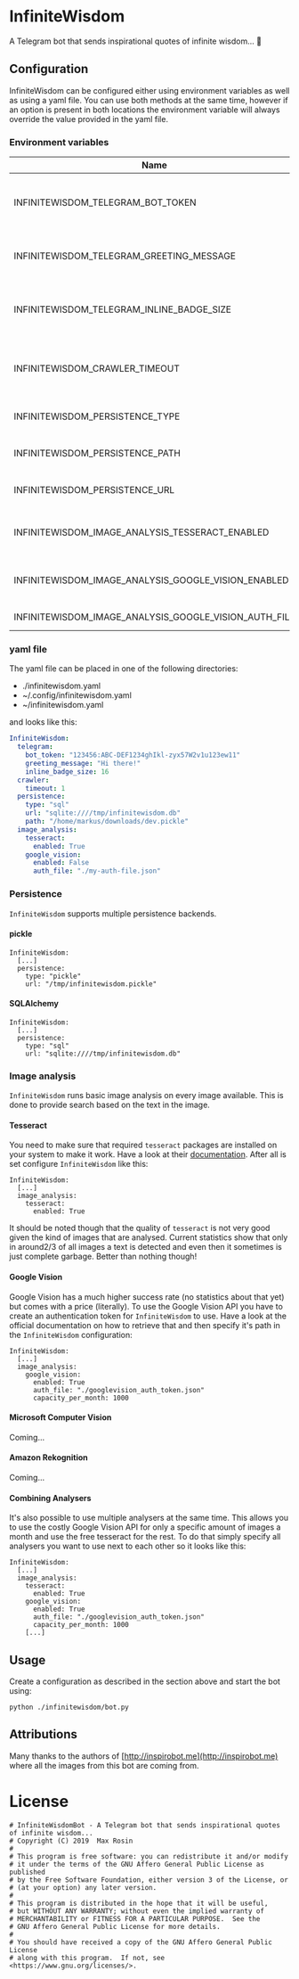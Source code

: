# InfiniteWisdom
A Telegram bot that sends inspirational quotes of infinite wisdom... 🥠

## Configuration

InfiniteWisdom can be configured either using environment variables
as well as using a yaml file. You can use both methods at the same time, 
however if an option is present in both locations the environment variable
will always override the value provided in the yaml file. 

### Environment variables

| Name                                                  | Description                              | Type     | Default                                |
|-------------------------------------------------------|------------------------------------------|----------|----------------------------------------|
| INFINITEWISDOM_TELEGRAM_BOT_TOKEN                     | The bot token used to authenticate the bot with telegram | String | `-` |
| INFINITEWISDOM_TELEGRAM_GREETING_MESSAGE              | Specifies the message a new user is greeted with | String | `Send /inspire for more inspiration :) Or use @InfiniteWisdomBot in a group chat and select one of the suggestions.` |
| INFINITEWISDOM_TELEGRAM_INLINE_BADGE_SIZE             | Number of items to return in a single inline request badge | Integer | `16` |
| INFINITEWISDOM_CRAWLER_TIMEOUT                        | Timeout in seconds between image api requests | Integer | `1` |
| INFINITEWISDOM_PERSISTENCE_TYPE                       | Type of persistence to use | String | `local` |
| INFINITEWISDOM_PERSISTENCE_PATH                       | pickle persistence file path | String | `/tmp/infinitewisdom.pickle` |
| INFINITEWISDOM_PERSISTENCE_URL                        | SQLAlchemy connection URL | String | `sqlite:////tmp/infinitewisdom.db` |
| INFINITEWISDOM_IMAGE_ANALYSIS_TESSERACT_ENABLED       | Enable/Disable the Tesseract image analyser | Boolean | `False` |
| INFINITEWISDOM_IMAGE_ANALYSIS_GOOGLE_VISION_ENABLED   | Enable/Disable the Google Vision image analyser | Boolean | `False` |
| INFINITEWISDOM_IMAGE_ANALYSIS_GOOGLE_VISION_AUTH_FILE | Path of Google Vision auth file | String | `None` |

### yaml file

The yaml file can be placed in one of the following directories:

- ./infinitewisdom.yaml
- ~/.config/infinitewisdom.yaml
- ~/infinitewisdom.yaml

and looks like this:

```yaml
InfiniteWisdom:
  telegram:
    bot_token: "123456:ABC-DEF1234ghIkl-zyx57W2v1u123ew11"
    greeting_message: "Hi there!"
    inline_badge_size: 16
  crawler:
    timeout: 1
  persistence:
    type: "sql"
    url: "sqlite:////tmp/infinitewisdom.db"
    path: "/home/markus/downloads/dev.pickle"
  image_analysis:
    tesseract:
      enabled: True
    google_vision:
      enabled: False
      auth_file: "./my-auth-file.json"
```

### Persistence

`InfiniteWisdom` supports multiple persistence backends.

#### pickle

```
InfiniteWisdom:
  [...]
  persistence:
    type: "pickle"
    url: "/tmp/infinitewisdom.pickle"
```

#### SQLAlchemy

```
InfiniteWisdom:
  [...]
  persistence:
    type: "sql"
    url: "sqlite:////tmp/infinitewisdom.db"
```

### Image analysis

`InfiniteWisdom` runs basic image analysis on every image available.
This is done to provide search based on the text in the image.

#### Tesseract

You need to make sure that required `tesseract` packages are installed 
on your system to make it work. Have a look at their [documentation](https://github.com/tesseract-ocr/tesseract/wiki).
After all is set configure `InfiniteWisdom` like this:

```
InfiniteWisdom:
  [...]
  image_analysis:
    tesseract:
      enabled: True
```

It should be noted though that the quality of `tesseract` is not very good given
the kind of images that are analysed. Current statistics show that only 
in around2/3 of all images a text is detected and even then it sometimes
is just complete garbage. Better than nothing though!

#### Google Vision

Google Vision has a much higher success rate (no statistics about that yet)
but comes with a price (literally). To use the Google Vision API you
have to create an authentication token for `InfiniteWisdom` to use.
Have a look at the official documentation on how to retrieve that and
then specify it's path in the `InfiniteWisdom` configuration:

```
InfiniteWisdom:
  [...]
  image_analysis:
    google_vision:
      enabled: True
      auth_file: "./googlevision_auth_token.json"
      capacity_per_month: 1000
```

#### Microsoft Computer Vision

Coming...

#### Amazon Rekognition

Coming...

#### Combining Analysers

It's also possible to use multiple analysers at the same time. This
allows you to use the costly Google Vision API for only a specific amount
of images a month and use the free tesseract for the rest. To do that 
simply specify all analysers you want to use next to each other so 
it looks like this:

```
InfiniteWisdom:
  [...]
  image_analysis:
    tesseract:
      enabled: True
    google_vision:
      enabled: True
      auth_file: "./googlevision_auth_token.json"
      capacity_per_month: 1000
    [...]
```

## Usage

Create a configuration as described in the section above and start 
the bot using:

```shell
python ./infinitewisdom/bot.py
```

## Attributions
Many thanks to the authors of [http://inspirobot.me](http://inspirobot.me)
where all the images from this bot are coming from.

# License

```text
# InfiniteWisdomBot - A Telegram bot that sends inspirational quotes of infinite wisdom...
# Copyright (C) 2019  Max Rosin
#
# This program is free software: you can redistribute it and/or modify
# it under the terms of the GNU Affero General Public License as published
# by the Free Software Foundation, either version 3 of the License, or
# (at your option) any later version.
#
# This program is distributed in the hope that it will be useful,
# but WITHOUT ANY WARRANTY; without even the implied warranty of
# MERCHANTABILITY or FITNESS FOR A PARTICULAR PURPOSE.  See the
# GNU Affero General Public License for more details.
#
# You should have received a copy of the GNU Affero General Public License
# along with this program.  If not, see <https://www.gnu.org/licenses/>.
```